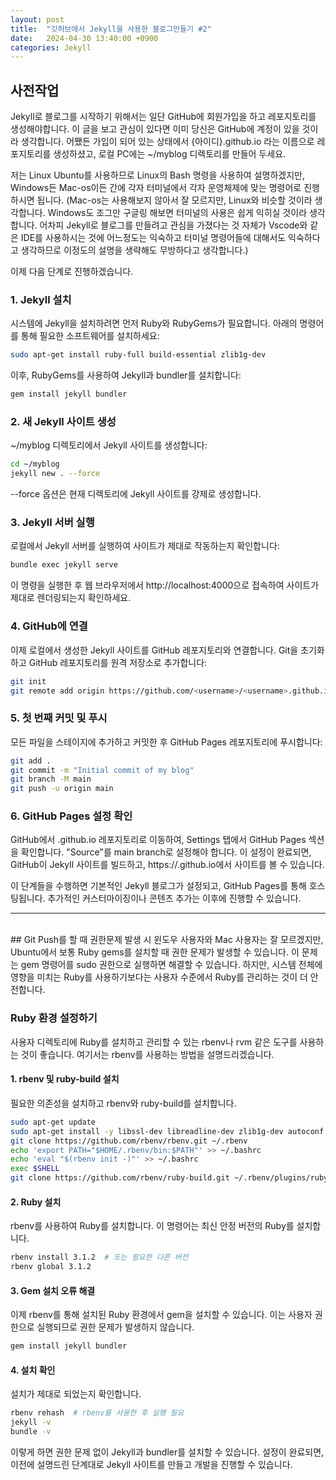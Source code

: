 ```yaml
---
layout: post
title:  "깃허브에서 Jekyll을 사용한 블로그만들기 #2"
date:   2024-04-30 13:40:00 +0900
categories: Jekyll
---
```


## 사전작업

Jekyll로 블로그를 시작하기 위해서는 일단 GitHub에 회원가입을 하고 레포지토리를 생성해야합니다. 이 글을 보고 관심이 있다면 이미 당신은 GitHub에 계정이 있을 것이라 생각합니다. 어쨌든 가입이 되어 있는 상태에서 {아이디}.github.io 라는 이름으로 레포지토리를 생성하셨고, 로컬 PC에는 ~/myblog 디렉토리를 만들어 두세요.

저는 Linux Ubuntu를 사용하므로 Linux의 Bash 명령을 사용하여 설명하겠지만, Windows든 Mac-os이든 간에 각자 터미널에서 각자 운영체제에 맞는 명령어로 진행하시면 됩니다. (Mac-os는 사용해보지 않아서 잘 모르지만, Linux와 비슷할 것이라 생각합니다. Windows도 조그만 구글링 해보면 터미널의 사용은 쉽게 익히실 것이라 생각합니다. 어차피 Jekyll로 블로그를 만들려고 관심을 가졌다는 것 자체가 Vscode와 같은 IDE를 사용하시는 것에 어느정도는 익숙하고 터미널 명령어들에 대해서도 익숙하다고 생각하므로 이정도의 설명을 생략해도 무방하다고 생각합니다.)

이제 다음 단계로 진행하겠습니다.

### 1. Jekyll 설치
시스템에 Jekyll을 설치하려면 먼저 Ruby와 RubyGems가 필요합니다. 아래의 명령어를 통해 필요한 소프트웨어를 설치하세요:

```bash
sudo apt-get install ruby-full build-essential zlib1g-dev
```

이후, RubyGems를 사용하여 Jekyll과 bundler를 설치합니다:

```bash
gem install jekyll bundler
```

### 2. 새 Jekyll 사이트 생성
   
~/myblog 디렉토리에서 Jekyll 사이트를 생성합니다:

```bash
cd ~/myblog
jekyll new . --force
```

--force 옵션은 현재 디렉토리에 Jekyll 사이트를 강제로 생성합니다.   

### 3. Jekyll 서버 실행

로컬에서 Jekyll 서버를 실행하여 사이트가 제대로 작동하는지 확인합니다:

```bash
bundle exec jekyll serve
```

이 명령을 실행한 후 웹 브라우저에서 http://localhost:4000으로 접속하여 사이트가 제대로 렌더링되는지 확인하세요.

### 4. GitHub에 연결
이제 로컬에서 생성한 Jekyll 사이트를 GitHub 레포지토리와 연결합니다. Git을 초기화하고 GitHub 레포지토리를 원격 저장소로 추가합니다:

```bash
git init
git remote add origin https://github.com/<username>/<username>.github.io.git
```

### 5. 첫 번째 커밋 및 푸시
모든 파일을 스테이지에 추가하고 커밋한 후 GitHub Pages 레포지토리에 푸시합니다:

```bash
git add .
git commit -m "Initial commit of my blog"
git branch -M main
git push -u origin main
```

### 6. GitHub Pages 설정 확인
GitHub에서 <username>.github.io 레포지토리로 이동하여, Settings 탭에서 GitHub Pages 섹션을 확인합니다. "Source"를 main branch로 설정해야 합니다. 이 설정이 완료되면, GitHub이 Jekyll 사이트를 빌드하고, https://<usename>.github.io에서 사이트를 볼 수 있습니다.

이 단계들을 수행하면 기본적인 Jekyll 블로그가 설정되고, GitHub Pages를 통해 호스팅됩니다. 추가적인 커스터마이징이나 콘텐츠 추가는 이후에 진행할 수 있습니다.

---
<br>
## Git Push를 할 때 권한문제 발생 시
윈도우 사용자와 Mac 사용자는 잘 모르겠지만, Ubuntu에서 보통 Ruby gems를 설치할 때 권한 문제가 발생할 수 있습니다. 이 문제는 gem 명령어를 sudo 권한으로 실행하면 해결할 수 있습니다. 하지만, 시스템 전체에 영향을 미치는 Ruby를 사용하기보다는 사용자 수준에서 Ruby를 관리하는 것이 더 안전합니다.

### Ruby 환경 설정하기
사용자 디렉토리에 Ruby를 설치하고 관리할 수 있는 rbenv나 rvm 같은 도구를 사용하는 것이 좋습니다. 여기서는 rbenv를 사용하는 방법을 설명드리겠습니다.
#### 1. rbenv 및 ruby-build 설치
필요한 의존성을 설치하고 rbenv와 ruby-build를 설치합니다.

```bash
sudo apt-get update
sudo apt-get install -y libssl-dev libreadline-dev zlib1g-dev autoconf bison build-essential libyaml-dev libreadline-dev libncurses5-dev libffi-dev libgdbm-dev
git clone https://github.com/rbenv/rbenv.git ~/.rbenv
echo 'export PATH="$HOME/.rbenv/bin:$PATH"' >> ~/.bashrc
echo 'eval "$(rbenv init -)"' >> ~/.bashrc
exec $SHELL
git clone https://github.com/rbenv/ruby-build.git ~/.rbenv/plugins/ruby-build
```

#### 2. Ruby 설치
rbenv를 사용하여 Ruby를 설치합니다. 이 명령어는 최신 안정 버전의 Ruby를 설치합니다.

```bash
rbenv install 3.1.2  # 또는 필요한 다른 버전
rbenv global 3.1.2
```

#### 3. Gem 설치 오류 해결
이제 rbenv를 통해 설치된 Ruby 환경에서 gem을 설치할 수 있습니다. 이는 사용자 권한으로 실행되므로 권한 문제가 발생하지 않습니다.

```bash
gem install jekyll bundler
```

#### 4. 설치 확인
설치가 제대로 되었는지 확인합니다.

```bash
rbenv rehash  # rbenv를 사용한 후 실행 필요
jekyll -v
bundle -v
```

이렇게 하면 권한 문제 없이 Jekyll과 bundler를 설치할 수 있습니다. 설정이 완료되면, 이전에 설명드린 단계대로 Jekyll 사이트를 만들고 개발을 진행할 수 있습니다.